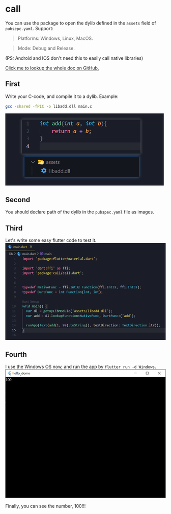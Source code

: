 # call

You can use the package to open the dylib defined in the `assets` field of `pubsepc.yaml`.
Support:
> Platforms: Windows, Linux, MacOS. 

> Mode: Debug and Release.

(PS: Android and IOS don't need this to easily call native libraries)

[Click me to lookup the whole doc on GitHub.](https://github.com/ggdream/call/blob/main/README.md)


## First
Write your C-code, and compile it to a dylib.
Example:
```sh
gcc -shared -fPIC -o libadd.dll main.c
```
![](doc/cc.png)

## Second
You should declare path of the dylib in the `pubspec.yaml` file as images.

## Third
Let's write some easy flutter code to test it.
![](doc/flutter.png)

## Fourth
I use the Windows OS now, and run the app by `flutter run -d Windows`.
![](doc/result.png)

Finally, you can see the number, 100!!!
